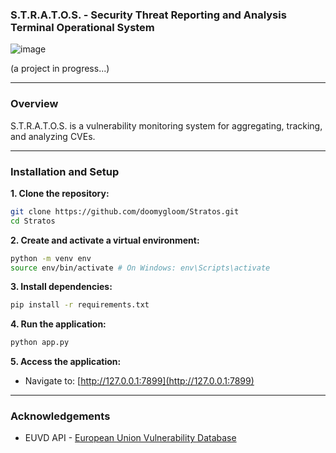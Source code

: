 ### **S.T.R.A.T.O.S. - Security Threat Reporting and Analysis Terminal Operational System**

![image](https://github.com/user-attachments/assets/95312561-5a5a-409f-88d4-c65f237a7e03)

(a project in progress...)

---

### Overview

S.T.R.A.T.O.S. is a vulnerability monitoring system for aggregating, tracking, and analyzing CVEs.

---

### Installation and Setup

**1. Clone the repository:**

```bash
git clone https://github.com/doomygloom/Stratos.git
cd Stratos
```

**2. Create and activate a virtual environment:**

```bash
python -m venv env
source env/bin/activate # On Windows: env\Scripts\activate
```

**3. Install dependencies:**

```bash
pip install -r requirements.txt
```

**4. Run the application:**

```bash
python app.py
```

**5. Access the application:**

* Navigate to: [http://127.0.0.1:7899](http://127.0.0.1:7899)

---

### Acknowledgements

* EUVD API - [European Union Vulnerability Database](https://euvd.enisa.europa.eu/)
